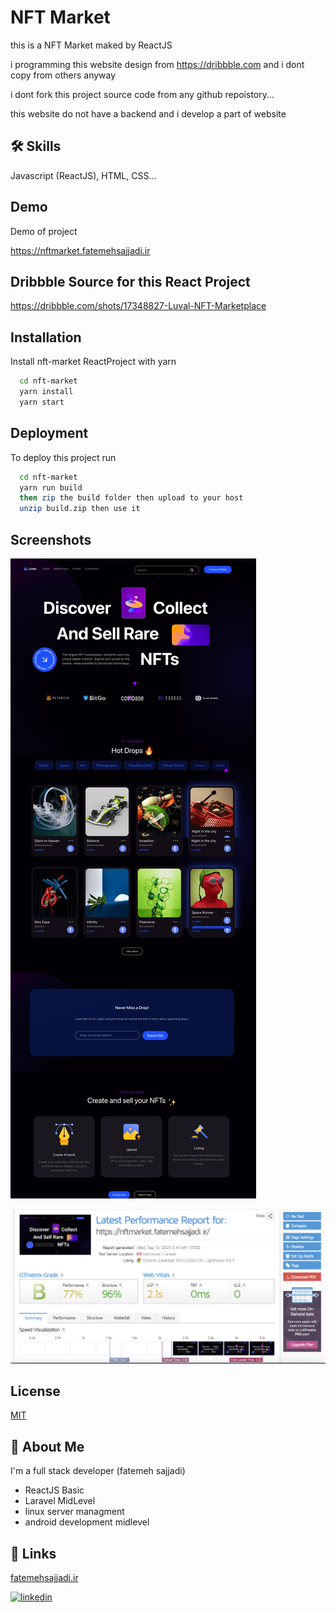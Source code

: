 
# NFT Market

this is a NFT Market maked by ReactJS

i programming this website design from https://dribbble.com and i dont copy from others anyway

i dont fork this project source code from any github repoistory...

this website do not have a backend and i develop a part of website



## 🛠 Skills
Javascript (ReactJS), HTML, CSS...


## Demo

Demo of project

https://nftmarket.fatemehsajjadi.ir

## Dribbble Source for this React Project

https://dribbble.com/shots/17348827-Luval-NFT-Marketplace

## Installation

Install nft-market ReactProject with yarn

```bash
  cd nft-market
  yarn install
  yarn start
```
    

## Deployment

To deploy this project run

```bash
  cd nft-market
  yarn run build
  then zip the build folder then upload to your host
  unzip build.zip then use it
```


## Screenshots

![App Screenshot](FireShot%20Capture%20001%20-%20NFT%20MarketPlace%20-%20localhost-min.png)

![App Screenshot](gtmetrix_nftmarket-min.png)


## License

[MIT](https://choosealicense.com/licenses/mit/)


## 🚀 About Me
I'm a full stack developer (fatemeh sajjadi)

- ReactJS Basic
- Laravel MidLevel
- linux server managment
- android development midlevel
## 🔗 Links
[fatemehsajjadi.ir](https://fatemehsajjadi.ir/)

[![linkedin](https://img.shields.io/badge/linkedin-0A66C2?style=for-the-badge&logo=linkedin&logoColor=white)](https://www.linkedin.com/in/fatemeh-sadat-sajjadi/)